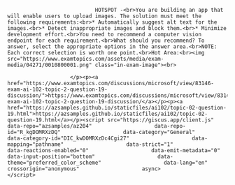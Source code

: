 <p class="card-text">
							
								HOTSPOT -<br>You are building an app that will enable users to upload images. The solution must meet the following requirements:<br>* Automatically suggest alt text for the images.<br>* Detect inappropriate images and block them.<br>* Minimize development effort.<br>You need to recommend a computer vision endpoint for each requirement.<br>What should you recommend? To answer, select the appropriate options in the answer area.<br>NOTE: Each correct selection is worth one point.<br>Hot Area:<br><img src="https://www.examtopics.com/assets/media/exam-media/04271/0010800001.png" class="in-exam-image"><br>
							
						</p><p><a href="https://www.examtopics.com/discussions/microsoft/view/83146-exam-ai-102-topic-2-question-19-discussion/">https://www.examtopics.com/discussions/microsoft/view/83146-exam-ai-102-topic-2-question-19-discussion/</a></p><p><a href="https://azsamples.github.io/staticfiles/ai102/topic-02-question-19.html">https://azsamples.github.io/staticfiles/ai102/topic-02-question-19.html</a></p><script src="https://giscus.app/client.js"                    data-repo="azsamples/az204"                    data-repo-id="R_kgDOMRXzDQ"                    data-category="General"                    data-category-id="DIC_kwDOMRXzDc4Cgi27"                    data-mapping="pathname"                    data-strict="1"                    data-reactions-enabled="0"                    data-emit-metadata="0"                    data-input-position="bottom"                    data-theme="preferred_color_scheme"                    data-lang="en"                    crossorigin="anonymous"                    async>                    </script>